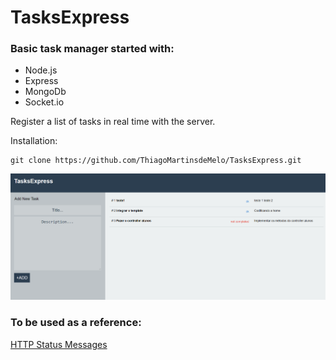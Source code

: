 # TasksExpress

### Basic task manager started with:

+ Node.js
+ Express
+ MongoDb
+ Socket.io

<p>Register a list of tasks in real time with the server.</p>
<p>Installation:</p>

```
git clone https://github.com/ThiagoMartinsdeMelo/TasksExpress.git
```

![print](https://github.com/ThiagoMartinsdeMelo/TasksExpress/blob/master/public/images/tasksexpress.png)

### To be used as a reference:

[HTTP Status Messages](https://www.w3schools.com/tags/ref_httpmessages.asp)
